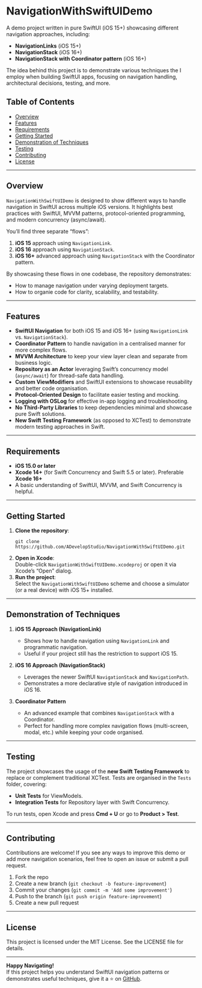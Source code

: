 
# NavigationWithSwiftUIDemo

A demo project written in pure SwiftUI (iOS 15+) showcasing different navigation approaches, including:

-   **NavigationLinks**  (iOS 15+)
-   **NavigationStack**  (iOS 16+)
-   **NavigationStack with Coordinator pattern**  (iOS 16+)

The idea behind this project is to demonstrate various techniques the I employ when building SwiftUI apps, focusing on navigation handling, architectural decisions, testing, and more.

## Table of Contents

-   [Overview](#overview)
-   [Features](#features)
-   [Requirements](#requirements)
-   [Getting Started](#getting-started)
-   [Demonstration of Techniques](#demonstration-of-techniques)
-   [Testing](#testing)
-   [Contributing](#contributing)
-   [License](#license)

----------

## Overview

`NavigationWithSwiftUIDemo`  is designed to show different ways to handle navigation in SwiftUI across multiple iOS versions. It highlights best practices with SwiftUI, MVVM patterns, protocol-oriented programming, and modern concurrency (async/await).

You’ll find three separate “flows”:

1.  **iOS 15**  approach using  `NavigationLink`.
2.  **iOS 16**  approach using  `NavigationStack`.
3.  **iOS 16+**  advanced approach using  `NavigationStack`  with the Coordinator pattern.

By showcasing these flows in one codebase, the repository demonstrates:

-   How to manage navigation under varying deployment targets.
-   How to organie code for clarity, scalability, and testability.

----------

## Features

-   **SwiftUI Navigation**  for both iOS 15 and iOS 16+ (using  `NavigationLink`  vs.  `NavigationStack`).
-   **Coordinator Pattern**  to handle navigation in a centralised manner for more complex flows.
-   **MVVM Architecture**  to keep your view layer clean and separate from business logic.
-   **Repository as an Actor**  leveraging Swift’s concurrency model (`async/await`) for thread-safe data handling.
-   **Custom ViewModifiers**  and SwiftUI extensions to showcase reusability and better code organisation.
-   **Protocol-Oriented Design**  to facilitate easier testing and mocking.
-   **Logging with OSLog**  for effective in-app logging and troubleshooting.
-   **No Third-Party Libraries**  to keep dependencies minimal and showcase pure Swift solutions.
-   **New Swift Testing Framework**  (as opposed to XCTest) to demonstrate modern testing approaches in Swift.

----------

## Requirements

-   **iOS 15.0 or later**
-   **Xcode 14+**  (for Swift Concurrency and Swift 5.5 or later). Preferable **Xcode 16+**
-   A basic understanding of SwiftUI, MVVM, and Swift Concurrency is helpful.

----------

## Getting Started

1.  **Clone the repository**:
    ```
    git clone https://github.com/ADevelopStudio/NavigationWithSwiftUIDemo.git
    ```    
2.  **Open in Xcode**:  
    Double-click  `NavigationWithSwiftUIDemo.xcodeproj`  or open it via Xcode’s “Open” dialog.
3.  **Run the project**:  
    Select the  `NavigationWithSwiftUIDemo`  scheme and choose a simulator (or a real device) with iOS 15+ installed.

----------

## Demonstration of Techniques

1.  **iOS 15 Approach (NavigationLink)**
    
    -   Shows how to handle navigation using  `NavigationLink`  and programmatic navigation.
    -   Useful if your project still has the restriction to support iOS 15.
2.  **iOS 16 Approach (NavigationStack)**
    
    -   Leverages the newer SwiftUI  `NavigationStack`  and  `NavigationPath`.
    -   Demonstrates a more declarative style of navigation introduced in iOS 16.
3.  **Coordinator Pattern**
    
    -   An advanced example that combines  `NavigationStack`  with a Coordinator.
    -   Perfect for handling more complex navigation flows (multi-screen, modal, etc.) while keeping your code organised.

----------

## Testing

The project showcases the usage of the  **new Swift Testing Framework**  to replace or complement traditional XCTest. Tests are organised in the  `Tests`  folder, covering:

-   **Unit Tests**  for ViewModels.
-   **Integration Tests**  for Repository layer with Swift Concurrency.

To run tests, open Xcode and press  **Cmd + U**  or go to  **Product > Test**.

----------

## Contributing

Contributions are welcome! If you see any ways to improve this demo or add more navigation scenarios, feel free to open an issue or submit a pull request.

1.  Fork the repo
2.  Create a new branch (`git checkout -b feature-improvement`)
3.  Commit your changes (`git commit -m 'Add some improvement'`)
4.  Push to the branch (`git push origin feature-improvement`)
5.  Create a new pull request

----------

## License

This project is licensed under the MIT License. See the  LICENSE  file for details.

----------

**Happy Navigating!**  
If this project helps you understand SwiftUI navigation patterns or demonstrates useful techniques, give it a ⭐ on  [GitHub](https://github.com/ADevelopStudio/NavigationWithSwiftUIDemo).
